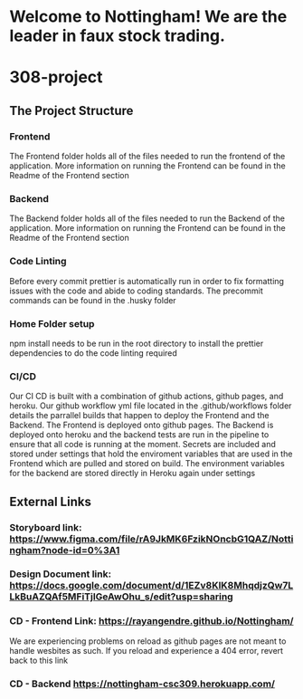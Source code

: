# Welcome to Nottingham! We are the leader in faux stock trading.

# 308-project

## The Project Structure

### Frontend

The Frontend folder holds all of the files needed to run the frontend of the application. More information on running the Frontend can be found in the Readme of the Frontend section

### Backend

The Backend folder holds all of the files needed to run the Backend of the application. More information on running the Frontend can be found in the Readme of the Frontend section

### Code Linting

Before every commit prettier is automatically run in order to fix formatting issues with the code and abide to coding standards. The precommit commands can be found in the .husky folder

### Home Folder setup

npm install needs to be run in the root directory to install the prettier dependencies to do the code linting required

### CI/CD

Our CI CD is built with a combination of github actions, github pages, and heroku. Our github workflow yml file located in the .github/workflows folder details the parrallel builds that happen to deploy the Frontend and the Backend. The Frontend is deployed onto github pages. The Backend is deployed onto heroku and the backend tests are run in the pipeline to ensure that all code is running at the moment. Secrets are included and stored under settings that hold the enviroment variables that are used in the Frontend which are pulled and stored on build. The environment variables for the backend are stored directly in Heroku again under settings

## External Links

### Storyboard link: https://www.figma.com/file/rA9JkMK6FzikNOncbG1QAZ/Nottingham?node-id=0%3A1

### Design Document link: https://docs.google.com/document/d/1EZv8KlK8MhqdjzQw7LLkBuAZQAf5MFiTjIGeAwOhu_s/edit?usp=sharing

### CD - Frontend Link: https://rayangendre.github.io/Nottingham/

We are experiencing problems on reload as github pages are not meant to handle wesbites as such. If you reload and experience a 404 error, revert back to this link

### CD - Backend https://nottingham-csc309.herokuapp.com/
